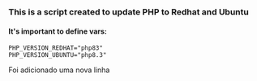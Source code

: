 ### This is a script created to update PHP to Redhat and Ubuntu

#### It's important to define vars:
```
PHP_VERSION_REDHAT="php83"
PHP_VERSION_UBUNTU="php8.3"
```

Foi adicionado uma nova linha
